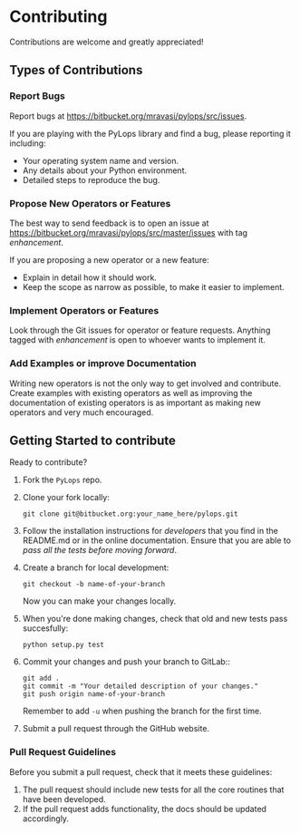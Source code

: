 # Contributing

Contributions are welcome and greatly appreciated!


## Types of Contributions

### Report Bugs

Report bugs at https://bitbucket.org/mravasi/pylops/src/issues.

If you are playing with the PyLops library and find a bug, please
reporting it including:

* Your operating system name and version.
* Any details about your Python environment.
* Detailed steps to reproduce the bug.

### Propose New Operators or Features

The best way to send feedback is to open an issue at
https://bitbucket.org/mravasi/pylops/src/master/issues
with tag *enhancement*.

If you are proposing a new operator or a new feature:

* Explain in detail how it should work.
* Keep the scope as narrow as possible, to make it easier to implement.

### Implement Operators or Features
Look through the Git issues for operator or feature requests.
Anything tagged with *enhancement* is open to whoever wants to
implement it.

### Add Examples or improve Documentation
Writing new operators is not the only way to get involved and
contribute. Create examples with existing operators as well as
improving the documentation of existing operators is as important
as making new operators and very much encouraged.


## Getting Started to contribute

Ready to contribute?

1. Fork the `PyLops` repo.

2. Clone your fork locally:
    ```
    git clone git@bitbucket.org:your_name_here/pylops.git
    ```

3. Follow the installation instructions for *developers* that you find
in the README.md or in the online documentation.
Ensure that you are able to *pass all the tests before moving forward*.

4. Create a branch for local development:
    ```
    git checkout -b name-of-your-branch
    ```
    Now you can make your changes locally.

5. When you're done making changes, check that old and new tests pass
succesfully:
    ```
    python setup.py test
    ```

6. Commit your changes and push your branch to GitLab::
    ```
    git add .
    git commit -m "Your detailed description of your changes."
    git push origin name-of-your-branch
    ```
    Remember to add ``-u`` when pushing the branch for the first time.

7. Submit a pull request through the GitHub website.


### Pull Request Guidelines

Before you submit a pull request, check that it meets these guidelines:

1. The pull request should include new tests for all the core routines that have been developed.
2. If the pull request adds functionality, the docs should be updated accordingly.

